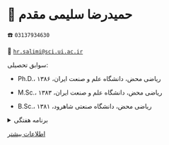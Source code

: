 # 👤  **حمیدرضا سلیمی مقدم**


☎️  `03137934630`


📧  [`hr.salimi@sci.ui.ac.ir`](mailto:hr.salimi@sci.ui.ac.ir)


سوابق تحصیلی:


- Ph.D.، ریاضی محض، دانشگاه علم و صنعت ایران، ۱۳۸۶


- M.Sc.، ریاضی محض، دانشگاه علم و صنعت ایران، ۱۳۸۳


- B.Sc.، ریاضی محض، دانشگاه صنعتی شاهرود، ۱۳۸۱


<details>
<summary>
برنامه هفتگی
</summary>
<img src="../statics/salimi.jpg"/>
</details>


[اطلاعات بیشتر](https://sci.ui.ac.ir/hr.salimi)

